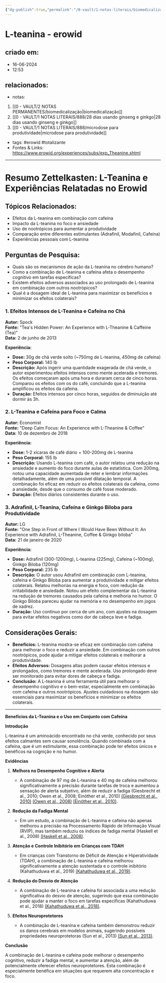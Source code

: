 ```yaml
---
{"dg-publish":true,"permalink":"/0-vault/1-notas-literais/biomedicalizacao/l-teanina-erowid/","tags":["erowid","totalizante"],"dgHomeLink":true,"dgShowLocalGraph":true,"dgShowFileTree":true,"dgEnableSearch":true}
---
```


# L-teanina - erowid

## criado em: 
- 16-06-2024
- 12:53
## relacionados:
- notas:
1. [[0 - VAULT/2 NOTAS PERMANENTES/biomedicalização\|biomedicalização]]
2. [[0 - VAULT/1 NOTAS LITERAIS/888/28 dias usando ginseng e ginkgo\|28 dias usando ginseng e ginkgo]]
3. [[0 - VAULT/1 NOTAS LITERAIS/888/microdose para produtividade\|microdose para produtividade]]
- tags: #erowid #totalizante 
- Fontes & Links: https://www.erowid.org/experiences/subs/exp_Theanine.shtml
---

# Resumo Zettelkasten: L-Teanina e Experiências Relatadas no Erowid

## Tópicos Relacionados:
- Efeitos da L-teanina em combinação com cafeína
- Impacto da L-teanina no foco e ansiedade
- Uso de nootrópicos para aumentar a produtividade
- Comparação entre diferentes estimulantes (Adrafinil, Modafinil, Cafeína)
- Experiências pessoais com L-teanina

## Perguntas de Pesquisa:
- Quais são os mecanismos de ação da L-teanina no cérebro humano?
- Como a combinação de L-teanina e cafeína afeta o desempenho cognitivo em tarefas específicas?
- Existem efeitos adversos associados ao uso prolongado de L-teanina em combinação com outros nootrópicos?
- Qual é a dosagem ideal de L-teanina para maximizar os benefícios e minimizar os efeitos colaterais?

### 1. Efeitos Intensos de L-Teanina e Cafeína no Chá
**Autor:** Spock  
**Fonte:** "Tea's Hidden Power: An Experience with L-Theanine & Caffeine (Tea)"  
**Data:** 2 de junho de 2013

**Experiência:**  
- **Dose:** 30g de chá verde solto (~750mg de L-teanina, 450mg de cafeína)
- **Peso Corporal:** 140 lb
- **Descrição:** Após ingerir uma quantidade exagerada de chá verde, o autor experimentou efeitos intensos como mente acelerada e tremores. Os efeitos começaram após uma hora e duraram cerca de cinco horas. Comparou os efeitos com os do café, concluindo que a L-teanina amplificou os efeitos da cafeína.
- **Duração:** Efeitos intensos por cinco horas, seguidos de diminuição até dormir às 3h.

### 2. L-Teanina e Cafeína para Foco e Calma
**Autor:** Economist  
**Fonte:** "Deep Calm Focus: An Experience with L-Theanine & Coffee"  
**Data:** 10 de dezembro de 2018

**Experiência:**  
- **Dose:** 1-2 xícaras de café diário + 100-200mg de L-teanina
- **Peso Corporal:** 155 lb
- **Descrição:** Usando L-teanina com café, o autor relatou uma redução na ansiedade e aumento do foco durante aulas de estatística. Com 200mg, notou uma capacidade aumentada de reter e lembrar informações detalhadamente, além de uma possível dilatação temporal. A combinação foi eficaz em reduzir os efeitos colaterais da cafeína, como a ansiedade, desde que o consumo de café fosse moderado.
- **Duração:** Efeitos diários consistentes durante o uso.

### 3. Adrafinil, L-Teanina, Cafeína e Ginkgo Biloba para Produtividade
**Autor:** LG  
**Fonte:** "One Step in Front of Where I Would Have Been Without It: An Experience with Adrafinil, L-Theanine, Coffee & Ginkgo biloba"  
**Data:** 21 de janeiro de 2020

**Experiência:**  
- **Dose:** Adrafinil (300-1200mg), L-teanina (225mg), Cafeína (~100mg), Ginkgo Biloba (120mg)
- **Peso Corporal:** 235 lb
- **Descrição:** O autor usou Adrafinil em combinação com L-teanina, cafeína e Ginkgo Biloba para aumentar a produtividade e mitigar efeitos colaterais. Relatou melhorias na energia e foco, com redução da irritabilidade e ansiedade. Notou um efeito complementar da L-teanina na redução de tremores causados pela cafeína e melhoria no humor. O Ginkgo Biloba pareceu ajudar na memória e no desempenho em jogos de xadrez.
- **Duração:** Uso contínuo por cerca de um ano, com ajustes na dosagem para evitar efeitos negativos como dor de cabeça leve e fadiga.

## Considerações Gerais:
- **Benefícios:** L-teanina mostra-se eficaz em combinação com cafeína para melhorar o foco e reduzir a ansiedade. Em combinação com outros nootrópicos, pode ajudar a mitigar efeitos colaterais e melhorar a produtividade.
- **Efeitos Adversos:** Dosagens altas podem causar efeitos intensos e prolongados, como tremores e mente acelerada. Uso prolongado deve ser monitorado para evitar dores de cabeça e fadiga.
- **Conclusão:** A L-teanina é uma ferramenta útil para melhorar o desempenho cognitivo e o bem-estar, especialmente em combinação com cafeína e outros nootrópicos. Ajustes cuidadosos na dosagem são essenciais para maximizar os benefícios e minimizar os efeitos colaterais.

---

**Benefícios da L-Teanina e o Uso em Conjunto com Cafeína**

**Introdução**

L-teanina é um aminoácido encontrado no chá verde, conhecido por seus efeitos calmantes sem causar sonolência. Quando combinada com a cafeína, que é um estimulante, essa combinação pode ter efeitos únicos e benéficos na cognição e no humor.

**Evidências**

1. **Melhora no Desempenho Cognitivo e Alerta**
   - A combinação de 97 mg de L-teanina e 40 mg de cafeína melhorou significativamente a precisão durante tarefas de troca e aumentou a sensação de alerta subjetivo, além de reduzir a fadiga (Giesbrecht et al., 2010; Owen et al., 2008; Einöther et al., 2010) [(Giesbrecht et al., 2010)](https://consensus.app/papers/combination-ltheanine-caffeine-improves-performance-giesbrecht/39af4ec431dc50d3b3e21d52732cd89d/?utm_source=chatgpt) [(Owen et al., 2008)](https://consensus.app/papers/effects-ltheanine-caffeine-performance-mood-owen/7c15b302f9805b9283d0b9610c5f562b/?utm_source=chatgpt) [(Einöther et al., 2010)](https://consensus.app/papers/ltheanine-caffeine-improve-task-switching-attention-einöther/3340d23bdbd45a5b9357332c0568c572/?utm_source=chatgpt).

2. **Redução da Fadiga Mental**
   - Em um estudo, a combinação de L-teanina e cafeína não apenas melhorou a precisão na Processamento Rápido de Informação Visual (RVIP), mas também reduziu os índices de fadiga mental (Haskell et al., 2008) [(Haskell et al., 2008)](https://consensus.app/papers/effects-ltheanine-combination-cognition-mood-haskell/b21a68c6175b5533ac913f780ef133ea/?utm_source=chatgpt).

3. **Atenção e Controle Inibitório em Crianças com TDAH**
   - Em crianças com Transtorno de Déficit de Atenção e Hiperatividade (TDAH), a combinação de L-teanina e cafeína melhorou significativamente a atenção sustentada e o controle inibitório (Kahathuduwa et al., 2019) [(Kahathuduwa et al., 2019)](https://consensus.app/papers/ltheanine-caffeine-improve-sustained-attention-kahathuduwa/90fd7a790c5e51a0977fe96f8480ad4d/?utm_source=chatgpt).

4. **Redução do Desvio de Atenção**
   - A combinação de L-teanina e cafeína foi associada a uma redução significativa do desvio de atenção, sugerindo que essa combinação pode ajudar a manter o foco em tarefas específicas (Kahathuduwa et al., 2018) [(Kahathuduwa et al., 2018)](https://consensus.app/papers/ltheanine-caffeine-improve-attention-stimuli-decreasing-kahathuduwa/b0dd6b68c061580196de611211eed1d1/?utm_source=chatgpt).

5. **Efeitos Neuroprotetores**
   - A combinação de L-teanina e cafeína também demonstrou reduzir os danos cerebrais em modelos animais, sugerindo possíveis propriedades neuroprotetoras (Sun et al., 2013) [(Sun et al., 2013)](https://consensus.app/papers/beneficial-effects-treatment-theanine-caffeine-sun/8799196ede0551f3b742e2fe3cce1c5e/?utm_source=chatgpt).

**Conclusão**

A combinação de L-teanina e cafeína pode melhorar o desempenho cognitivo, reduzir a fadiga mental, e aumentar a atenção, além de potencialmente oferecer efeitos neuroprotetores. Esta combinação é especialmente benéfica em situações que requerem alta concentração e foco.


